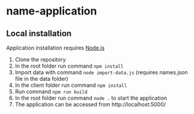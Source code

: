 # name-application

## Local installation
Application installation requires [Node.js](https://nodejs.org/)

1. Clone the repository
2. In the root folder run command `npm install`
3. Import data with command `node import-data.js` (requires names.json file in the data folder)
4. In the client folder run command `npm install`
5. Run command `npm run build`
6. In the root folder run command `node .` to start the application
7. The application can be accessed from http://localhost:5000/
